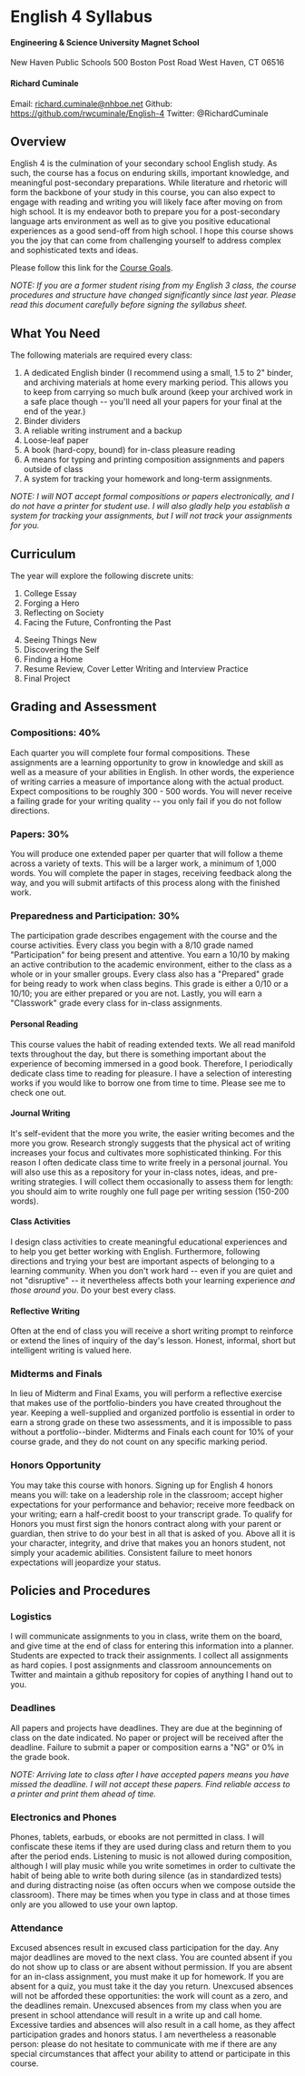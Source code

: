 # English 4 Syllabus

#### Engineering & Science University Magnet School

New Haven Public Schools
500 Boston Post Road
West Haven, CT 06516

#### Richard Cuminale

Email: richard.cuminale@nhboe.net
Github: https://github.com/rwcuminale/English-4
Twitter: @RichardCuminale

## Overview

English 4 is the culmination of your secondary school English study.
As such, the course has a focus on enduring skills, important knowledge, and meaningful post-secondary preparations.
While literature and rhetoric will form the backbone of your study in this course,
	you can also expect to engage with reading and writing you will likely face after moving on from high school.
It is my endeavor both to prepare you for a post-secondary language arts environment
	as well as to give you positive educational experiences as a good send-off from high school.
I hope this course shows you the joy that can come from challenging yourself
	to address complex and sophisticated texts and ideas.

Please follow this link for the [Course Goals](https://github.com/rwcuminale/English-4/01-CourseLogistics/E4-CourseGoals.md).

*NOTE: If you are a former student rising from my English 3 class, the course procedures and structure have changed significantly since last year. Please read this document carefully before signing the syllabus sheet.*

## What You Need

The following materials are required every class:

1. A dedicated English binder (I recommend using a small, 1.5 to 2" binder, and archiving materials at home every marking period. This allows you to keep from carrying so much bulk around (keep your archived work in a safe place though -- you'll need all your papers for your final at the end of the year.)
1. Binder dividers
1. A reliable writing instrument and a backup
1. Loose-leaf paper
1. A book (hard-copy, bound) for in-class pleasure reading
1. A means for typing and printing composition assignments and papers outside of class
1. A system for tracking your homework and long-term assignments.

*NOTE: I will NOT accept formal compositions or papers electronically, and I do not have a printer for student use.
I will also gladly help you establish a system for tracking your assignments,
	but I will not track your assignments for you.*

## Curriculum

The year will explore the following discrete units:

1. College Essay
1. Forging a Hero
2. Reflecting on Society
3. Facing the Future, Confronting the Past
<!---This is the Shakespeare Unit: Include Midsummer Night's Dream--->
4. Seeing Things New
5. Discovering the Self
6. Finding a Home
1. Resume Review, Cover Letter Writing and Interview Practice
2. Final Project

## Grading and Assessment

### Compositions: 40%

Each quarter you will complete four formal compositions.
These assignments are a learning opportunity to grow in knowledge and skill
	as well as a measure of your abilities in English.
In other words, the experience of writing carries a measure of importance along with the actual product.
Expect compositions to be roughly 300 - 500 words.
You will never receive a failing grade for your writing quality --
	you only fail if you do not follow directions.

### Papers: 30%

You will produce one extended paper per quarter that will follow a theme across a variety of texts.
This will be a larger work, a minimum of 1,000 words.
You will complete the paper in stages, receiving feedback along the way,
	and you will submit artifacts of this process along with the finished work.
<!--Note that there are no group projects for English 4-->

### Preparedness and Participation: 30%

The participation grade describes engagement with the course and the course activities.
Every class you begin with a 8/10 grade named "Participation" for being present and attentive.
You earn a 10/10 by making an active contribution to the academic environment,
	either to the class as a whole or in your smaller groups.
Every class also has a "Prepared" grade for being ready to work when class begins.
This grade is either a 0/10 or a 10/10;
	you are either prepared or you are not.
Lastly, you will earn a "Classwork" grade every class for in-class assignments.

#### Personal Reading

This course values the habit of reading extended texts.
We all read manifold texts throughout the day,
	but there is something important about the experience of becoming immersed in a good book.
Therefore, I periodically dedicate class time to reading for pleasure.
I have a selection of interesting works if you would like to borrow one from time to time.
Please see me to check one out.

#### Journal Writing

It's self-evident that the more you write, the easier writing becomes and the more you grow.
Research strongly suggests that the physical act of writing increases your focus
	and cultivates more sophisticated thinking.
For this reason I often dedicate class time to write freely in a personal journal.
You will also use this as a repository for your in-class notes, ideas, and pre-writing strategies.
I will collect them occasionally to assess them for length:
	you should aim to write roughly one full page per writing session (150-200 words).

#### Class Activities

I design class activities to create meaningful educational experiences and to help you get better working with English.
Furthermore, following directions and trying your best are important aspects of belonging to a learning community.
When you don't work hard
  -- even if you are quiet and not "disruptive" --
  it nevertheless affects both your learning experience *and those around you*.
Do your best every class.

#### Reflective Writing

Often at the end of class you will receive a short writing prompt
	to reinforce or extend the lines of inquiry of the day's lesson.
Honest, informal, short but intelligent writing is valued here.

### Midterms and Finals

In lieu of Midterm and Final Exams, you will perform a reflective exercise
	that makes use of the portfolio-binders you have created throughout the year.
Keeping a well-supplied and organized portfolio is essential in order to earn a strong grade on these two assessments,
	and it is impossible to pass without a portfolio--binder.
Midterms and Finals each count for 10% of your course grade, and they do not count on any specific marking period.

### Honors Opportunity

You may take this course with honors.
Signing up for English 4 honors means you will:
	take on a leadership role in the classroom;
	accept higher expectations for your performance and behavior;
	receive more feedback on your writing;
	earn a half-credit boost to your transcript grade.
To qualify for Honors you must first sign the honors contract along with your parent or guardian,
	then strive to do your best in all that is asked of you.
Above all it is your character, integrity, and drive that makes you an honors student,
	not simply your academic abilities.
Consistent failure to meet honors expectations will jeopardize your status.

## Policies and Procedures

### Logistics

I will communicate assignments to you in class, write them on the board,
	and give time at the end of class for entering this information into a planner.
Students are expected to track their assignments.
I collect all assignments as hard copies.
I post assignments and classroom announcements on Twitter
	and maintain a github repository for copies of anything I hand out to you.

### Deadlines

All papers and projects have deadlines.
They are due at the beginning of class on the date indicated.
No paper or project will be received after the deadline.
Failure to submit a paper or composition earns a "NG" or 0% in the grade book.

*NOTE: Arriving late to class after I have accepted papers means you have missed the deadline.
I will not accept these papers.
Find reliable access to a printer and print them ahead of time.*

### Electronics and Phones

Phones, tablets, earbuds, or ebooks are not permitted in class.
I will confiscate these items if they are used during class and return them to you after the period ends.
Listening to music is not allowed during composition,
	although I will play music while you write sometimes
	in order to cultivate the habit of being able to write both during silence
	(as in standardized tests) and during distracting noise
	(as often occurs when we compose outside the classroom).
There may be times when you type in class and at those times only are you allowed to use your own laptop.

### Attendance

Excused absences result in excused class participation for the day.
Any major deadlines are moved to the next class.
You are counted absent if you do not show up to class or are absent without permission.
If you are absent for an in-class assignment, you must make it up for homework.
If you are absent for a quiz, you must take it the day you return.
Unexcused absences will not be afforded these opportunities:
	the work will count as a zero, and the deadlines remain.
Unexcused absences from my class when you are present in school attendance will result in a write up and call home.
Excessive tardies and absences will also result in a call home, as they affect participation grades and honors status.
I am nevertheless a reasonable person: please do not hesitate to communicate with me
	if there are any special circumstances that affect your ability to attend or participate in this course.
